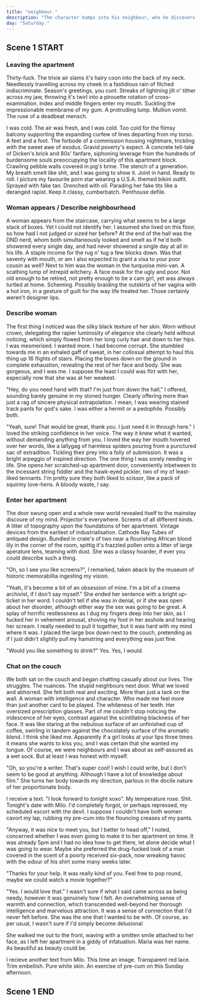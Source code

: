 ```yaml
---
title: "neighbour."
description: "The character bumps into his neighbour, who he discovers he has a strong connection with."
day: "Saturday."
---
```


## Scene 1 START

### Leaving the apartment

Thirty-fuck. The trixie air slams it's hairy coon into the back of my neck. Needlessly travelling across my cheek in a fastidious rain of filched indiscriminate. Season's greetings, you cunt. Streaks of lightning jilt n' tither across my jaw, throwing it's twirl into a pirouette rotation of cross-examination. Index and middle fingers enter my mouth. Suckling the impressionable membrame of my gum. A protruding lump. Mullion vomit. The ruse of a deadbeat mensch.

I was cold. The air was fresh, and I was cold. Too cold for the flimsy balcony supporting the expanding curfew of lines departing from my torso. A feet and a foot. The forbode of a commission housing nightmare, trickling with the sweet awe of exodus. Gravid poverty's expect. A concrete tell-tale of Dicken's brick and 80s' fanfare, siphoning leverage from the hundreds of burdensome souls preoccupying the locality of this apartment block. Crawling pebble walls covered in pig's brine. The stench of a generation. My breath smelt like shit, and I was going to show it. Joint in hand. Ready to roll. I picture my favourite porn star wearing a U.S.A. themed bikini outfit. Sprayed with fake tan. Drenched with oil. Parading her fake tits like a deranged rapist. Keep it classy, cumberbatch. Penthouse defile.

### Woman appears / Describe neighbourhood

A woman appears from the staircase, carrying what seems to be a large stack of boxes. Yet I could not identify her. I assumed she lived on this floor, so how had I not judged or sized her before? At the end of the hall was the DND nerd, whom both simultaneously looked and smelt as if he'd both showered every single day, and had never showered a single day at all in his life. A staple income for the rug n' tug a few blocks down. Was that seventy with mouth, or am I also expected to grant a visa to your poor cousin as well? Next to him was the woman in the turquoise mini-van. A scathing lump of intrepid witchery. A face mask for the ugly and poor. Not old enough to be retired, not pretty enough to be a cam girl, yet was always turtled at home. Scheming. Possibly braiding the outskirts of her vagina with a hot iron, in a gesture of guilt for the way life treated her. Those certainly weren't designer lips.

### Describe woman

The first thing I noticed was the silky black texture of her skin. Worn without crown, delegating the rapier luminosity of elegance she clearly held without noticing, which simply flowed from her long curly hair and down to her hips. I was mesmerised. I wanted more. I had become corrupt. She stumbled towards me in an exhaled gaff of sweat, in her collossal attempt to haul this thing up 16 flights of stairs. Placing the boxes down on the ground in complete exhaustion, revealing the rest of her face and body. She was gorgeous, and I was me. I suppose the least I could was flirt with her, especially now that she was at her weakest.

"Hey, do you need hand with that? I'm just from down the hall," I offered, sounding barely genuine in my stoned hunger. Clearly offering more than just a rag of sincere physical extrapolation. I mean, I was wearing stained track pants for god's sake. I was either a hermit or a pedophile. Possibly both.

"Yeah, sure! That would be great, thank you. I just need it in through here." I loved the striking confidence in her voice. The way it knew what it wanted, without demanding anything from you. I loved the way her mouth hovered over her words, like a lallygag of harmless spiders pouring from a punctured sac of extradition. Tickling their prey into a folly of submission. It was a bright arpeggio of inspired direction. The one thing I was sorely needing in life. She opens her scratched-up apartment door, conveniently inbetween to the incessant string fiddler and the hawk-eyed pickler, two of my of least-liked tennants. I'm pretty sure they both liked to scissor, like a pack of squirmy love-hens. A bloody waste, I say.

### Enter her apartment

The door swung open and a whole new world revealed itself to the mainstay discoure of my mind. Projector's everywhere. Screens of all different kinds. A litter of topography upon the foundations of her apartment. Vintage devices from the earliest of industrialisation. Cathode Ray Tubes of antiqued design. Bundled in crate's of two near a flourishing African blood lily in the corner of the room, spittig it's frazzled pollen onto a litter of large aperature lens, teaming with dust. She was a classy hoarder, if ever you could describe such a thing.

"Oh, so I see you like screens?", I remarked, taken aback by the museum of historic memorabillia ingesting my vision.

"Yeah, it's become a bit of an obsession of mine. I'm a bit of a cinema archivist, if I don't say myself." She ended her sentence with a bright up-ticket in her word. I couldn't tell if she was in denial, or if she was open about her disorder, although either way the sex was going to be great. A splay of horrific restlessness as I dug my fingers deep into her skin, as I fucked her in vehement arousal, shoving my foot in her asshole and hearing her scream. I really needed to pull it together, but it was hard with my mind where it was. I placed the large box down next to the couch, pretending as if I just didn't slightly pull my hamstring and everything was just fine.

"Would you like something to drink?" Yes. Yes, I would.

### Chat on the couch

We both sat on the couch and began chatting casually about our lives. The struggles. The nuances. The stupid neighbours next door. What we loved and abhorred. She felt both real and exciting. More than just a tack on the wall. A woman with intelligence and character. Who made me feel more than just another card to be played. The whiteness of her teeth. Her oversized prescription glasses. Part of me couldn't stop noticing the iridescence of her eyes, contrast against the scintillating blackness of her face. It was like staring at the nebulous surface of an unfinished cup of coffee, swirling in tandem against the chocolately surface of the aromatic blend. I think she liked me. Apparently if a girl looks at your lips three times it means she wants to kiss you, and I was certain that she wanted my tongue. Of course, we were neighbours and I was about as self-assured as a wet sock. But at least I was honest with myself.

"Oh, so you're a writer. That's super cool! I wish I could write, but I don't seem to be good at anything. Although I have a lot of knowledge about film." She turns her body towards my direction, parlous in the docile nature of her proportionate body.

I receive a text. "I look forward to tonight xoxo". My temperature rose. Shit. Tonight's date with Milo. I'd completely forgot, or perhaps repressed, my scheduled escort with the devil. I suppose I couldn't have both women cavort my lap, rubbing my pre-cum into the flouncing creases of my pants.

"Anyway, it was nice to meet you, but I better to head off," I noted, concerned whether I was even going to make it to her apartment on time. It was already 5pm and I had no idea how to get there, let alone decide what I was going to wear. Maybe she preferred the drug-fucked look of a man covered in the scent of a poorly received six-pack, now wreaking havoc with the odour of his shirt some many weeks later.

"Thanks for your help. It was really kind of you. Feel free to pop round, maybe we could watch a movie together?"

"Yes. I would love that." I wasn't sure if what I said came across as being needy, however it was genuinely how I felt. An overwhelming sense of warmth and connection, which transcended well-beyond her thorough intelligence and marvelous attraction. It was a sense of connection that I'd never felt before. She was the one that I wanted to be with. Of course, as per usual, I wasn't sure if I'd simply become delusional

She walked me out to the front, waving with a smitten smile attached to her face, as I left her apartment in a giddy of infatuation. Maria was her name. As beautiful as beauty could be.

I recieve another text from Milo. This time an image. Transparent red lace. Trim embellish. Pure white skin. An exercise of pre-cum on this Sunday afternoon.

## Scene 1 END
